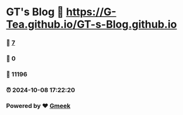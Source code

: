 # GT's Blog :link: https://G-Tea.github.io/GT-s-Blog.github.io 
### :page_facing_up: [7](https://G-Tea.github.io/GT-s-Blog.github.io/tag.html) 
### :speech_balloon: 0 
### :hibiscus: 11196 
### :alarm_clock: 2024-10-08 17:22:20 
### Powered by :heart: [Gmeek](https://github.com/Meekdai/Gmeek)
